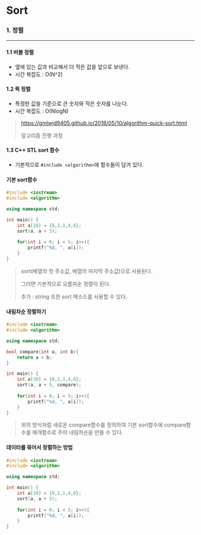 # Sort

### 1. 정렬

------

#### 1.1 버블 정렬 

- 옆에 있는 값과 비교해서 더 작은 값을 앞으로 보낸다. 
- 시간 복잡도 : O(N^2)

#### 1.2 퀵 정렬 

- 특정한 값을 기준으로 큰 숫자와 작은 숫자를 나눈다. 
- 시간 복잡도 : O(NlogN)

> <https://gmlwjd9405.github.io/2018/05/10/algorithm-quick-sort.html>
>
> 알고리즘 진행 과정 

#### 1.3 C++ STL sort 함수

- 기본적으로 `#include <algorithm>`에 함수들이 담겨 있다. 

#### 기본 sort함수

```c++
#include <iostream>
#include <algorithm>

using namespace std;

int main() {
    int a[10] = {8,2,1,4,6};
    sort(a, a + 5);
    
    for(int i = 0; i < 5; i++){
        printf("%d, ", a[i]);
    }
}
```

> sort(배열의 첫 주소값, 배열의 마지막 주소값)으로 사용된다. 
>
> 그러면 기본적으로 오름차순 정렬이 된다. 
>
> 추가 : string 또한 sort 메소드를 사용할 수 있다. 

#### 내림차순 정렬하기 

```c++
#include <iostream>
#include <algorithm>

using namespace std;

bool compare(int a, int b){
    return a < b;
}

int main() {
    int a[10] = {8,2,1,4,6};
    sort(a, a + 5, compare);
    
    for(int i = 0; i < 5; i++){
        printf("%d, ", a[i]);
    }
}
```

> 위의 방식처럼 새로운 compare함수를 정의하여 기본 sort함수에 compare함수를 매개함수로 주어 내림차순을 만들 수 있다. 

#### 데이터를 묶어서 정렬하는 방법 

```c++
#include <iostream>
#include <algorithm>

using namespace std;

int main() {
    int a[10] = {8,2,1,4,6};
    sort(a, a + 5);
    
    for(int i = 0; i < 5; i++){
        printf("%d, ", a[i]);
    }
}
```

